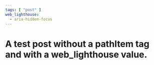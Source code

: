 ```yaml
---
tags: [ "post" ]
web_lighthouse:
  - aria-hidden-focus
---
```


# A test post without a pathItem tag and with a web_lighthouse value.